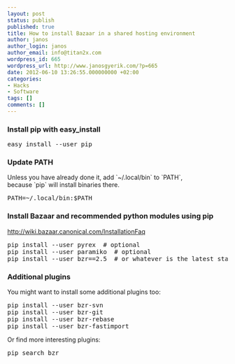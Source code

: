 ```yaml
---
layout: post
status: publish
published: true
title: How to install Bazaar in a shared hosting environment
author: janos
author_login: janos
author_email: info@titan2x.com
wordpress_id: 665
wordpress_url: http://www.janosgyerik.com/?p=665
date: 2012-06-10 13:26:55.000000000 +02:00
categories:
- Hacks
- Software
tags: []
comments: []
---
```

<h3 id="firstHeading">Install pip with easy_install</h3>

<pre>easy_install --user pip</pre>
<h3>Update PATH</h3>
Unless you have already done it, add `~/.local/bin` to `PATH`, because `pip` will install binaries there.
<pre>PATH=~/.local/bin:$PATH</pre>
<h3>Install Bazaar and recommended python modules using pip</h3>
<a href="http://wiki.bazaar.canonical.com/InstallationFaq" rel="nofollow">http://wiki.bazaar.canonical.com/InstallationFaq</a>
<pre>pip install --user pyrex  # optional
pip install --user paramiko  # optional
pip install --user bzr==2.5  # or whatever is the latest stable version</pre>
<h3>Additional plugins</h3>
You might want to install some additional plugins too:
<pre>pip install --user bzr-svn
pip install --user bzr-git 
pip install --user bzr-rebase
pip install --user bzr-fastimport</pre>
Or find more interesting plugins:
<pre>pip search bzr</pre>

